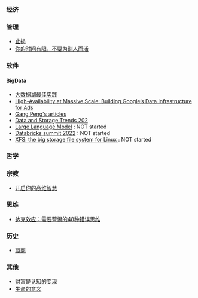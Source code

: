 ### 经济

### 管理
* [止损](https://book.douban.com/subject/26824891/)
* [你的时间有限，不要为别人而活](https://book.douban.com/subject/25984823/)

### 软件
#### BigData
   * [大数据湖最佳实践](https://book.douban.com/subject/35152609/)
   * [High-Availability at Massive Scale: Building Google’s Data Infrastructure for Ads](https://static.googleusercontent.com/media/research.google.com/en//pubs/archive/44686.pdf)
   * [Gang Peng's articles](https://medium.com/@dsfan)
   * [Data and Storage Trends 202](https://project.linuxfoundation.org/hubfs/LF%20Research/SODA%20Data%20Storage%20Trends%202022%20-%20Report.pdf?hsLang=en)
   * [Large Language Model](https://stanford-cs324.github.io/winter2022/lectures/) : NOT started
   * [Databricks summit 2022](https://www.youtube.com/playlist?list=PLTPXxbhUt-YVWi_cf2UUDc9VZFLoRgu0l) : NOT started
   * [XFS: the big storage file system for Linux ](https://www.usenix.org/system/files/login/articles/140-hellwig.pdf) : NOT started

### 哲学

### 宗教
* [开启你的高维智慧](https://book.douban.com/subject/27040768/)

### 思维
* [达克效应：需要警惕的48种错误思维](https://book.douban.com/subject/35538113/)

### 历史
* [翦商](https://book.douban.com/subject/36096304/)

### 其他
* [财富是认知的变现](https://book.douban.com/subject/35714707/)
* [生命的意义](https://book.douban.com/subject/35479839/)



